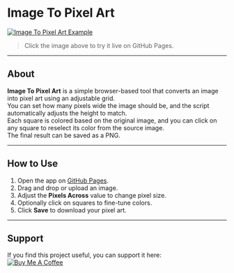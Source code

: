 # Image To Pixel Art

[![Image To Pixel Art Example](./Example.jpg "Image To Pixel Art")](https://camelcasesensitive.github.io/Image-To-Pixel-Art/)
> Click the image above to try it live on GitHub Pages.

---

## About

**Image To Pixel Art** is a simple browser-based tool that converts an image into pixel art using an adjustable grid.  
You can set how many pixels wide the image should be, and the script automatically adjusts the height to match.  
Each square is colored based on the original image, and you can click on any square to reselect its color from the source image.  
The final result can be saved as a PNG.

---

## How to Use

1. Open the app on [GitHub Pages](https://camelcasesensitive.github.io/Image-To-Pixel-Art/).  
2. Drag and drop or upload an image.  
3. Adjust the **Pixels Across** value to change pixel size.  
4. Optionally click on squares to fine-tune colors.  
5. Click **Save** to download your pixel art.

---

## Support

If you find this project useful, you can support it here:  
[![Buy Me A Coffee](https://cdn.buymeacoffee.com/buttons/v2/default-yellow.png)](https://www.buymeacoffee.com/morejpeg)
